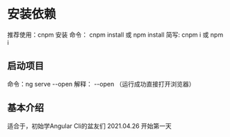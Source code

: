 # 安装依赖

推荐使用：cnpm 安装 命令： cnpm install 或 npm install
简写: cnpm i 或 npm i

## 启动项目

命令：ng serve --open
解释： --open （运行成功直接打开浏览器）

## 基本介绍

适合于，初始学Angular Cli的盆友们
2021.04.26
开始第一天
